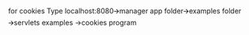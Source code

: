 for cookies
Type localhost:8080🡪manager app folder🡪examples folder 🡪servlets examples ->cookies program

